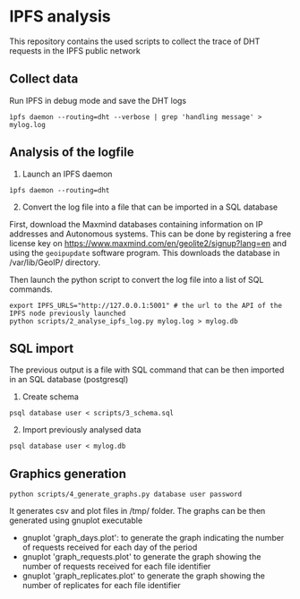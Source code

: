# IPFS analysis

This repository contains the used scripts to collect the trace of DHT requests in the IPFS public network

## Collect data

Run IPFS in debug mode and save the DHT logs

```
ìpfs daemon --routing=dht --verbose | grep 'handling message' > mylog.log 
```


## Analysis of the logfile


1. Launch an IPFS daemon
```
ìpfs daemon --routing=dht
```

2. Convert the log file into a file that can be imported in a SQL database

First, download the Maxmind databases containing information on IP addresses and Autonomous systems.
This can be done by registering a free license key on https://www.maxmind.com/en/geolite2/signup?lang=en and using the ``geoipupdate`` software program. This downloads the database in /var/lib/GeoIP/ directory.


Then launch the python script to convert the log file into a list of SQL commands.
```
export IPFS_URLS="http://127.0.0.1:5001" # the url to the API of the IPFS node previously launched
python scripts/2_analyse_ipfs_log.py mylog.log > mylog.db
```

## SQL import

The previous output is a file with SQL command that can be then imported in an SQL database (postgresql)

1. Create schema

```
psql database user < scripts/3_schema.sql
```

2. Import previously analysed data
```
psql database user < mylog.db
```

## Graphics generation

```
python scripts/4_generate_graphs.py database user password
```

It generates csv and plot files in /tmp/ folder. The graphs can be then generated using gnuplot executable

 - gnuplot 'graph_days.plot': to generate the graph indicating the number of requests received for each day of the period
 - gnuplot 'graph_requests.plot' to generate the graph showing the number of requests received for each file identifier
 - gnuplot 'graph_replicates.plot' to generate the graph showing the number of replicates for each file identifier


